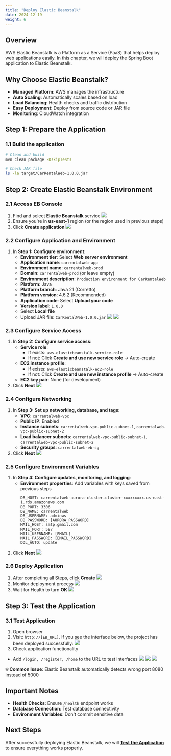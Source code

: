```yaml
---
title: "Deploy Elastic Beanstalk"
date: 2024-12-19
weight: 6
---
```


## Overview

AWS Elastic Beanstalk is a Platform as a Service (PaaS) that helps deploy web applications easily. In this chapter, we will deploy the Spring Boot application to Elastic Beanstalk.

## Why Choose Elastic Beanstalk?

- **Managed Platform**: AWS manages the infrastructure
- **Auto Scaling**: Automatically scales based on load
- **Load Balancing**: Health checks and traffic distribution
- **Easy Deployment**: Deploy from source code or JAR file
- **Monitoring**: CloudWatch integration

## Step 1: Prepare the Application

### 1.1 Build the application
```bash
# Clean and build
mvn clean package -DskipTests

# Check JAR file
ls -la target/CarRentalWeb-1.0.0.jar
```

## Step 2: Create Elastic Beanstalk Environment

### 2.1 Access EB Console
1. Find and select **Elastic Beanstalk** service
![](https://kietlqag.github.io/AWS_DeploySpringBoot_EB_Aurora_CICD/images/006/01.png)
2. Ensure you're in **us-east-1** region (or the region used in previous steps)
3. Click **Create application**
![](https://kietlqag.github.io/AWS_DeploySpringBoot_EB_Aurora_CICD/images/006/02.png)

### 2.2 Configure Application and Environment
1. In **Step 1: Configure environment**:
   - **Environment tier**: Select **Web server environment**
   - **Application name**: `carrentalweb-app`
   - **Environment name**: `carrentalweb-prod`
   - **Domain**: `carrentalweb-prod` (or leave empty)
   - **Environment description**: `Production environment for CarRentalWeb`
   - **Platform**: Java
   - **Platform branch**: Java 21 (Corretto)
   - **Platform version**: 4.6.2 (Recommended)
   - **Application code**: Select **Upload your code**
   - **Version label**: `1.0.0`
   - Select **Local file**
   - Upload JAR file: `CarRentalWeb-1.0.0.jar`
![](https://kietlqag.github.io/AWS_DeploySpringBoot_EB_Aurora_CICD/images/006/03.png)
![](https://kietlqag.github.io/AWS_DeploySpringBoot_EB_Aurora_CICD/images/006/04.png)

### 2.3 Configure Service Access
1. In **Step 2: Configure service access**:
   - **Service role**: 
     - If exists: `aws-elasticbeanstalk-service-role`
     - If not: Click **Create and use new service role** → Auto-create
   - **EC2 instance profile**: 
     - If exists: `aws-elasticbeanstalk-ec2-role`
     - If not: Click **Create and use new instance profile** → Auto-create
   - **EC2 key pair**: None (for development)
2. Click **Next**
![](https://kietlqag.github.io/AWS_DeploySpringBoot_EB_Aurora_CICD/images/006/05.png)

### 2.4 Configure Networking
1. In **Step 3: Set up networking, database, and tags**:
   - **VPC**: `carrentalweb-vpc`
   - **Public IP**: Enabled
   - **Instance subnets**: `carrentalweb-vpc-public-subnet-1`, `carrentalweb-vpc-public-subnet-2`
   - **Load balancer subnets**: `carrentalweb-vpc-public-subnet-1`, `carrentalweb-vpc-public-subnet-2`
   - **Security groups**: `carrentalweb-eb-sg`
2. Click **Next**
![](https://kietlqag.github.io/AWS_DeploySpringBoot_EB_Aurora_CICD/images/006/06.png)

### 2.5 Configure Environment Variables
1. In **Step 4: Configure updates, monitoring, and logging**:
   - **Environment properties**: Add variables with keys saved from previous steps
     ```
     DB_HOST: carrentalweb-aurora-cluster.cluster-xxxxxxxxx.us-east-1.rds.amazonaws.com
     DB_PORT: 3306
     DB_NAME: carrentalweb
     DB_USERNAME: adminws
     DB_PASSWORD: [AURORA_PASSWORD]
     MAIL_HOST: smtp.gmail.com
     MAIL_PORT: 587
     MAIL_USERNAME: [EMAIL]
     MAIL_PASSWORD: [EMAIL_PASSWORD]
     DDL_AUTO: update
     ```
2. Click **Next**
![](https://kietlqag.github.io/AWS_DeploySpringBoot_EB_Aurora_CICD/images/006/07.png)

### 2.6 Deploy Application
1. After completing all Steps, click **Create**
![](https://kietlqag.github.io/AWS_DeploySpringBoot_EB_Aurora_CICD/images/006/08.png)
2. Monitor deployment process
![](https://kietlqag.github.io/AWS_DeploySpringBoot_EB_Aurora_CICD/images/006/09.png)
3. Wait for Health to turn **OK**
![](https://kietlqag.github.io/AWS_DeploySpringBoot_EB_Aurora_CICD/images/006/10.png)

## Step 3: Test the Application

### 3.1 Test Application
1. Open browser
2. Visit: `http://[EB_URL]`. If you see the interface below, the project has been deployed successfully:
![](https://kietlqag.github.io/AWS_DeploySpringBoot_EB_Aurora_CICD/images/006/001.png)
3. Check application functionality
- Add `/login, /register, /home` to the URL to test interfaces
![](https://kietlqag.github.io/AWS_DeploySpringBoot_EB_Aurora_CICD/images/006/002.png)
![](https://kietlqag.github.io/AWS_DeploySpringBoot_EB_Aurora_CICD/images/006/003.png)
![](https://kietlqag.github.io/AWS_DeploySpringBoot_EB_Aurora_CICD/images/006/004.png)

**💡 Common Issue**: Elastic Beanstalk automatically detects wrong port 8080 instead of 5000

## Important Notes

- **Health Checks**: Ensure `/health` endpoint works
- **Database Connection**: Test database connectivity
- **Environment Variables**: Don't commit sensitive data

## Next Steps

After successfully deploying Elastic Beanstalk, we will **[Test the Application](../7-Test-ung-dung/)** to ensure everything works properly. 
